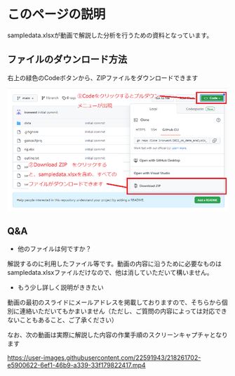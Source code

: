 # このページの説明

sampledata.xlsxが動画で解説した分析を行うための資料となっています。

## ファイルのダウンロード方法

右上の緑色のCodeボタンから、ZIPファイルをダウンロードできます

![](explanation.png)

## Q&A

* 他のファイルは何ですか？

解説するのに利用したファイル等です。動画の内容に沿うために必要なものはsampledata.xlsxファイルだけなので、他は消していただいて構いません。

* もう少し詳しく説明がききたい

動画の最初のスライドにメールアドレスを掲載しておりますので、そちらから個別に連絡いただいてもかまいません（ただし、ご質問の内容によっては対応できないこともあること、ご了承ください）

なお、次の動画は実際に解説した内容の作業手順のスクリーンキャプチャとなります

https://user-images.githubusercontent.com/22591943/218261702-e5900622-6ef1-46b9-a339-33f179822417.mp4

